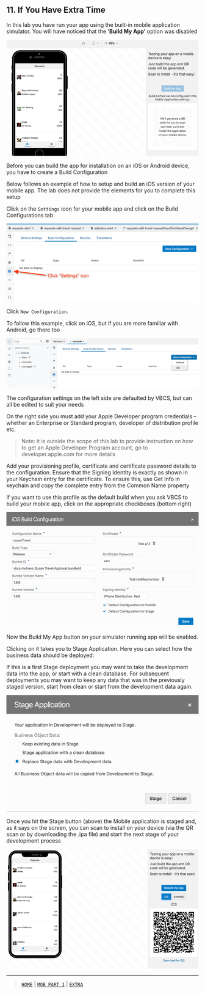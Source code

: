 ## 11. If You Have Extra Time

In this lab you have run your app using the built-in mobile application simulator. You will have noticed that the **‘Build My App’** option was disabled

![alt text](resources/images/mob/E1.png "Logo Title Text 1") 


Before you can build the app for installation on an iOS or Android device, you have to create a Build Configuration

Below follows an example of how to setup and build an iOS version of your mobile app.  The lab does not provide the elements for you to complete this setup

Click on the `Settings` icon for your mobile app and click on the Build Configurations tab

![alt text](resources/images/mob/E2.png "Logo Title Text 1")
 
Click `New Configuration`.

To follow this example, click on iOS, but if you are more familiar with Android, go there too

![alt text](resources/images/mob/E3.png "Logo Title Text 1") 

The configuration settings on the left side are defaulted by VBCS, but can all be edited to suit your needs

On the right side you must add your Apple Developer program credentials – whether an Enterprise or Standard program, developer of distribution profile etc.

> Note: it is outside the scope of this lab to provide instruction on how to get an Apple Developer Program account, go to developer.apple.com for more details

Add your provisioning profile, certificate and certificate password details to the configuration. Ensure that the Signing Identity is exactly as shown in your Keychain entry for the certificate. To ensure this, use Get Info in keychain and copy the complete entry from the Common Name property

If you want to use this profile as the default build when you ask VBCS to build your mobile app, click on the appropriate checkboxes (bottom right)

![alt text](resources/images/mob/E4.png "Logo Title Text 1") 

Now the Build My App button on your simulator running app will be enabled.

Clicking on it takes you to Stage Application. Here you can select how the business data should be deployed:

If this is a first Stage deployment you may want to take the development data into the app, or start with a clean database. For subsequent deployments you may want to keep any data that was in the previously staged version, start from clean or start from the development data again.

![alt text](resources/images/mob/E5.png "Logo Title Text 1")

Once you hit the Stage button (above) the Mobile application is staged and, as it says on the screen, you can scan to install on your device (via the QR scan or by downloading the .ipa file) and start the next stage of your development process

![alt text](resources/images/mob/E6.png "Logo Title Text 1")

---
> [`HOME`](README.md) | [`MOB PART 1`](MOB_PART_1.md) | [`EXTRA`](MOB_EXTRA_1.md)